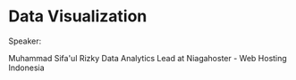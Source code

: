 # Data Visualization

Speaker:

Muhammad Sifa'ul Rizky
Data Analytics Lead
at Niagahoster - Web Hosting Indonesia
